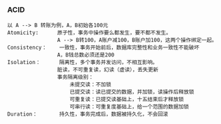 ### ACID
	以 A --> B 转账为例，A，B初始各100元
	Atomicity:		原子性，事务中操作要么都发生，要不都不发生。
					A --> B转100，A账户减100，B账户加100，这两个操作绑定一起。
	Consistency：	一致性，事务开始前后，数据库完整性和业务一致性不能破坏
					A，B钱总数必须还是200
	Isolation：		隔离性，多个事务并发访问，不相互影响。
					脏读，不可重复读，幻读（虚读），丢失更新
					事务隔离级别：
						未提交读：不加锁
						已提交读：读已提交的数据，并加锁，读操作后释放锁
						可重复读：已提交读基础上，十五结束后才释放锁
						可串行读：可重复度基础上，给一个范围的数据加锁
	Duration：		持久性，事务完成后，数据被持久化，不会回滚